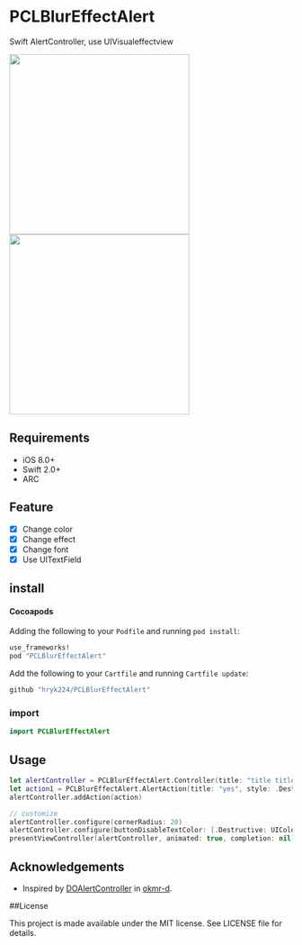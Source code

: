 # PCLBlurEffectAlert

Swift AlertController, use UIVisualeffectview

<img src="https://raw.githubusercontent.com/wiki/hryk224/PCLBlurEffectAlert/images/sample1.gif" width="320" > <img src="https://raw.githubusercontent.com/wiki/hryk224/PCLBlurEffectAlert/images/sample2.gif" width="320" >

## Requirements
- iOS 8.0+
- Swift 2.0+
- ARC

## Feature
- [x] Change color
- [x] Change effect
- [x] Change font
- [x] Use UITextField

## install

#### Cocoapods

Adding the following to your `Podfile` and running `pod install`:

```Ruby
use_frameworks!
pod "PCLBlurEffectAlert"
```

<!--#### Carthage-->

Add the following to your `Cartfile` and running `Cartfile update`:

```Ruby
github "hryk224/PCLBlurEffectAlert"
```

### import

```Swift
import PCLBlurEffectAlert
```

## Usage

```Swift
let alertController = PCLBlurEffectAlert.Controller(title: "title title title title title title title", message: nil, style: .Alert)
let action1 = PCLBlurEffectAlert.AlertAction(title: "yes", style: .Destructive, handler: { action in  print("yes") })
alertController.addAction(action)

// customize
alertController.configure(cornerRadius: 20)
alertController.configure(buttonDisableTextColor: [.Destructive: UIColor.redColor()])
presentViewController(alertController, animated: true, completion: nil)
```

## Acknowledgements

* Inspired by [DOAlertController](https://github.com/okmr-d/DOAlertController) in [okmr-d](https://github.com/okmr-d).

##License

This project is made available under the MIT license. See LICENSE file for details.
